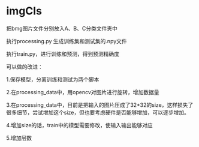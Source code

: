 # imgCls

把bmg图片文件分别放入A、B、C分类文件夹中

执行processing.py 生成训练集和测试集的.npy文件

执行train.py，进行训练和预测，得到预测精确度

可以做的改进：

1.保存模型，分离训练和测试为两个脚本

2.在processing_data中，用opencv对图片进行旋转，增加数据量

3.在processing_data中，目前是把输入的图片压成了32*32的size，这样损失了很多细节，尝试增加这个size，但也要考虑硬件是否能够增加，可以逐步增加。

4.增加size的话，train中的模型需要修改，使输入输出能够对应

5.增加层数
